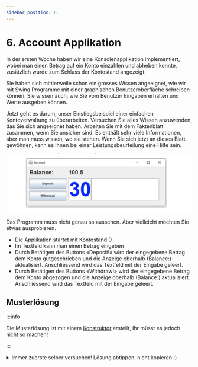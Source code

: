 ```yaml
---
sidebar_position: 6
---
```


# 6. Account Applikation

In der ersten Woche haben wir eine Konsolenapplikation implementiert, wobei man einen Betrag auf ein Konto einzahlen und abheben konnte, zusätzlich wurde zum Schluss der Kontostand angezeigt.

Sie haben sich mittlerweile schon ein grosses Wissen angeeignet, wie wir mit Swing Programme mit einer graphischen Benutzeroberfläche schreiben können. Sie wissen auch, wie Sie vom Benutzer Eingaben erhalten und Werte ausgeben können.

Jetzt geht es darum, unser Einstiegsbeispiel einer einfachen Kontoverwaltung zu überarbeiten. Versuchen Sie alles Wissen anzuwenden, das Sie sich angeeignet haben. Arbeiten Sie mit dem Faktenblatt zusammen, wenn Sie unsicher sind. Es enthält sehr viele Informationen, aber man muss wissen, wo sie stehen. Wenn Sie sich jetzt an dieses Blatt gewöhnen, kann es Ihnen bei einer Leistungsbeurteilung eine Hilfe sein.

![](../img/account-application-swing.png)

Das Programm muss nicht genau so aussehen. Aber vielleicht möchten Sie etwas ausprobieren.

- Die Applikation startet mit Kontostand 0
- Im Textfeld kann man einen Betrag eingeben
- Durch Betätigen des Buttons «Deposit!» wird der eingegebene Betrag dem Konto gutgeschrieben und die Anzeige oberhalb (Balance:) aktualisiert. Anschliessend wird das Textfeld mit der Eingabe geleert.
- Durch Betätigen des Buttons «Withdraw!» wird der eingegebene Betrag dem Konto abgezogen und die Anzeige oberhalb (Balance:) aktualisiert. Anschliessend wird das Textfeld mit der Eingabe geleert.

## Musterlösung

:::info

Die Musterlösung ist mit einem [Konstruktor](../konzepte/Konstruktor) erstellt, Ihr müsst es jedoch nicht so machen!

:::

<details>
<summary>Immer zuerste selber versuchen! Lösung abtippen, nicht kopieren ;)</summary>

```java title="Starter.java"
public class Starter {
	public static void main(String[] args) {
		AccountGui gui = new AccountGui();
		gui.showDialog();
	}
}
```

```java title="AccountGui.java"
import java.awt.Color;
import java.awt.Font;
import java.awt.event.ActionEvent;
import java.awt.event.ActionListener;

import javax.swing.JButton;
import javax.swing.JFrame;
import javax.swing.JLabel;
import javax.swing.JTextField;

public class AccountGui extends JFrame implements ActionListener {
	Account account;
	JButton deposit = new JButton("Deposit!");;
	JButton withdraw = new JButton("Withdraw!");
	JLabel balanceLabel = new JLabel("Balance:");
	JLabel balanceAmountLabel = new JLabel();
	JTextField amountTextField = new JTextField();

	public AccountGui() {
		// Initialisieren vom Account im Konstruktor
		account = new Account();
	}

	public AccountGui(double startBalance) {
		// Initialisieren vom Account mit einem startguthaben
		account = new Account();
		account.deposit(startBalance);
	}

	public void showDialog() {
		this.setLayout(null);

		amountTextField.setBounds(170, 50, 370, 90);
		amountTextField.setFont(new Font("Arial", Font.BOLD, 80));
		amountTextField.setForeground(Color.blue);

		balanceLabel.setBounds(10, 10, 100, 30);
		balanceLabel.setFont(new Font("Arial", Font.BOLD, 24));

		balanceAmountLabel.setBounds(10, 40, 250, 20);
		balanceAmountLabel.setBounds(170, 10, 390, 30);
		balanceAmountLabel.setFont(new Font("Arial", Font.BOLD, 24));

		deposit.setBounds(10, 50, 150, 40);
		deposit.addActionListener(this);

		withdraw.setBounds(10, 100, 150, 40);
		withdraw.addActionListener(this);

		this.add(amountTextField);
		this.add(balanceLabel);
		this.add(balanceAmountLabel);
		this.add(deposit);
		this.add(withdraw);

		this.setTitle("Account GUI Application");
		this.setDefaultCloseOperation(EXIT_ON_CLOSE);
		this.setSize(580, 200);
		this.setVisible(true);
	}

	@Override
	public void actionPerformed(ActionEvent e) {
		if (e.getSource() == deposit) {
			account.deposit(getAmount());
		} else if (e.getSource() == withdraw) {
			account.withdraw(getAmount());
		}
		refreshBalance();
		clearAmount();
	}

	// Es ist guter Stil, wenn private Methoden unterhalb der public Methoden stehen
	// Am Besten sortiert nach der Verwendung. Dies vereinfacht das Lesen des Codes!

	private double getAmount() {
		return Double.parseDouble(amountTextField.getText());
	}

	private void refreshBalance() {
		double balance = account.getBalance();
		balanceAmountLabel.setText(balance + "");
		// balanceLabel.setText(Double.toString(balance)); // alternative Möglichkeit
	}

	private void clearAmount() {
		amountTextField.setText("");
	}
}
```

```java title="Account.java"
public class Account {
	private double balance;

	public double getBalance() {
		return balance;
	}

	public void deposit(double value) {
		this.balance += value;
	}

	public void withdraw(double value) {
		this.balance -= value;
	}
}
```

</details>
